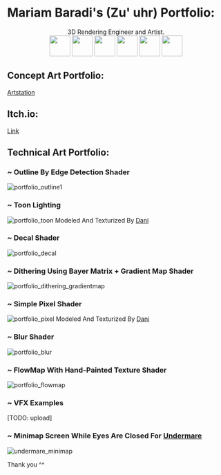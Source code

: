 # Mariam Baradi's (Zu' uhr) Portfolio:
<div align="center">
3D Rendering Engineer and Artist. 
<br>
<img src="https://user-images.githubusercontent.com/43469859/156896334-c8e67994-74ab-472c-8403-243d5437c2bf.svg" height="48">   <img src="https://user-images.githubusercontent.com/43469859/156896335-4d1fb57f-25ed-4c5f-8be7-39306e091f91.svg" height="48">   <img src="https://user-images.githubusercontent.com/43469859/156896336-e5dd18a7-cd8a-4c3d-b54c-abb56bcf4702.svg" height="48">   <img src="https://user-images.githubusercontent.com/43469859/156901283-357e99d2-775c-47d6-b827-0c4dcb6ac7dd.svg" height="48">   <img src="https://user-images.githubusercontent.com/43469859/156901285-ecbb6271-3222-484a-86c8-8824220dc29b.svg" height="48"> <img src="https://user-images.githubusercontent.com/43469859/156901284-95f63138-3081-49cf-a419-83a274ddff78.svg" height="48"> 
</div>

## Concept Art Portfolio:
[Artstation](https://www.artstation.com/zuuhr)

## Itch.io:
[Link](https://zuuhr.itch.io/)

## Technical Art Portfolio:

### ~ Outline By Edge Detection Shader
![portfolio_outline1](https://user-images.githubusercontent.com/43469859/156893586-81d2244e-4633-4823-8df4-e6a42aa8305b.gif)

  
### ~ Toon Lighting
![portfolio_toon](https://user-images.githubusercontent.com/43469859/156895344-2219d9ca-07b3-40e6-85ec-e116fdf0f7ba.gif)
Modeled And Texturized By [Dani](https://twitter.com/brenlli_dev)

  
### ~ Decal Shader
![portfolio_decal](https://user-images.githubusercontent.com/43469859/156894142-7ec7f324-ac45-4bb6-9bb1-9f0b232377ee.gif)

  
### ~ Dithering Using Bayer Matrix + Gradient Map Shader
![portfolio_dithering_gradientmap](https://user-images.githubusercontent.com/43469859/156894339-59887557-e997-48aa-bb3b-30d2ab013a5b.png)

  
### ~ Simple Pixel Shader
![portfolio_pixel](https://user-images.githubusercontent.com/43469859/156895726-67b5c135-7828-4809-a92f-3af68e590275.gif)
Modeled And Texturized By [Dani](https://twitter.com/brenlli_dev)

  
### ~ Blur Shader
![portfolio_blur](https://user-images.githubusercontent.com/43469859/156894727-e16aaf48-8ca7-4b51-872d-e35a830d0563.png)

  
### ~ FlowMap With Hand-Painted Texture Shader
![portfolio_flowmap](https://user-images.githubusercontent.com/43469859/156895845-ea57ee4f-4f6c-431e-a76b-ae3e34479254.gif)

  
### ~ VFX Examples
[TODO: upload]

  
### ~ Minimap Screen While Eyes Are Closed For [Undermare](https://zuuhr.itch.io/undermare)
![undermare_minimap](https://user-images.githubusercontent.com/43469859/156894813-37208819-5ab9-4907-b6b4-ccaa88343696.gif)

  
  

Thank you ^^ 

